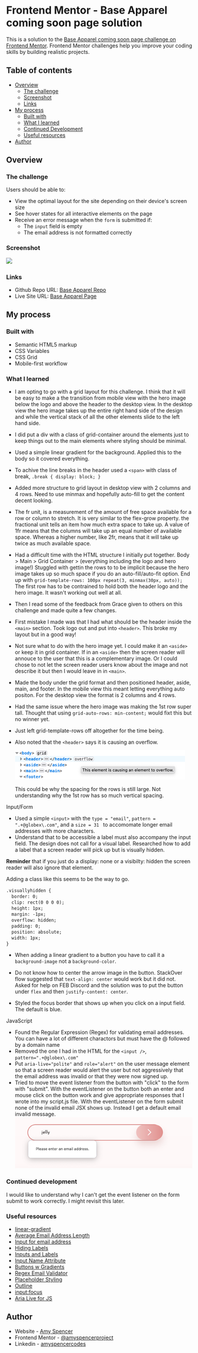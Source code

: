 # Frontend Mentor - Base Apparel coming soon page solution

This is a solution to the [Base Apparel coming soon page challenge on Frontend Mentor](https://www.frontendmentor.io/challenges/base-apparel-coming-soon-page-5d46b47f8db8a7063f9331a0). Frontend Mentor challenges help you improve your coding skills by building realistic projects.

## Table of contents

- [Overview](#overview)
  - [The challenge](#the-challenge)
  - [Screenshot](#screenshot)
  - [Links](#links)
- [My process](#my-process)
  - [Built with](#built-with)
  - [What I learned](#what-i-learned)
  - [Continued Development](#continued-development)
  - [Useful resources](#useful-resources)
- [Author](#author)

## Overview

### The challenge

Users should be able to:

- View the optimal layout for the site depending on their device's screen size
- See hover states for all interactive elements on the page
- Receive an error message when the `form` is submitted if:
  - The `input` field is empty
  - The email address is not formatted correctly

### Screenshot

![](./screenshot.jpg)

### Links

- Github Repo URL: [Base Apparel Repo](https://github.com/amyspencerproject/base-apparel)
- Live Site URL: [Base Apparel Page](https://amyspencerproject.github.io/base-apparel/)

## My process

### Built with

- Semantic HTML5 markup
- CSS Variables
- CSS Grid
- Mobile-first workflow

### What I learned

- I am opting to go with a grid layout for this challenge. I think that it will be easy to make a the transition from mobile view with the hero image below the logo and above the header to the desktop view. In the desktop view the hero image takes up the entire right hand side of the design and while the vertical stack of all the other elements slide to the left hand side.
- I did put a div with a class of grid-container around the elements just to keep things out to the main elements where styling should be minimal.
- Used a simple linear gradient for the background. Applied this to the body so it covered everything.
- To achive the line breaks in the header used a `<span>` with class of break, `.break { display: block; }`
- Added more structure to grid layout in desktop view with 2 columns and 4 rows. Need to use minmax and hopefully auto-fill to get the content decent looking.
- The fr unit, is a measurement of the amount of free space available for a row or column to stretch. It is very similar to the flex-grow property. the fractional unit tells an item how much extra space to take up. A value of 1fr means that the columns will take up an equal number of available space. Whereas a higher number, like 2fr, means that it will take up twice as much available space.
- Had a difficult time with the HTML structure I initially put together. Body > Main > Grid Container > (everything including the logo and hero image!) Stuggled with gettin the rows to to be implicit because the hero image takes up so much space if you do an auto-fill/auto-fit option. End up with `grid-template-rows: 100px repeat(3, minmax(30px, auto));` The first row has to be contrained to hold both the header logo and the hero image. It wasn't working out well at all.
- Then I read some of the feedback from Grace given to others on this challenge and made quite a few changes.
- First mistake I made was that I had what should be the header inside the `<main>` section. Took logo out and put into `<header>`. This broke my layout but in a good way!
- Not sure what to do with the hero image yet. I could make it an `<aside>` or keep it in grid container. If in an `<aside>` then the screen reader will annouce to the user that this is a complementary image. Or I could chose to not let the screen reader users know about the image and not describe it but then I would leave in in `<main>`.
- Made the body under the grid format and then positioned header, aside, main, and footer. In the mobile view this meant letting everything auto positon. For the desktop view the format is 2 columns and 4 rows.
- Had the same issue where the hero image was making the 1st row super tall. Thought that using `grid-auto-rows: min-content;` would fixt this but no winner yet.
- Just left grid-template-rows off altogether for the time being.
- Also noted that the `<header>` says it is causing an overflow.

  ![](./Screenshot%20header%20overflow.png)

  This could be why the spacing for the rows is still large. Not understanding why the 1st row has so much vertical spacing.

Input/Form

- Used a simple `<input>` with the `type = "email"`, `pattern = ".+@globex\.com"`, and a `size = 31 ` to accomomate longer email addresses with more characters.
- Understand that to be accessible a label must also accompany the input field. The design does not call for a visual label. Researched how to add a label that a screen reader will pick up but is visually hidden.

**Reminder** that if you just do a display: none or a visibilty: hidden the screen reader will also ignore that element.

Adding a class like this seems to be the way to go.

```
.visuallyhidden {
  border: 0;
  clip: rect(0 0 0 0);
  height: 1px;
  margin: -1px;
  overflow: hidden;
  padding: 0;
  position: absolute;
  width: 1px;
}
```

- When adding a linear gradient to a button you have to call it a `background-image` not a `background-color`.
- Do not know how to center the arrow image in the button. StackOver flow suggested that `text-align: center` would work but it did not. Asked for help on FEB Discord and the solution was to put the button under `flex` and then `justify-content: center`.

- Styled the focus border that shows up when you click on a input field. The default is blue.

JavaScript

- Found the Regular Expression (Regex) for validating email addresses. You can have a lot of different charactors but must have the @ followed by a domain name
- Removed the one I had in the HTML for the `<input />`, `pattern=".+@globex\.com"`
- Put `aria-live="polite"` and `role="alert"` on the user message element so that a screen reader would alert the user but not aggressively that the email address was invalid or that they were now signed up.
- Tried to move the event listener from the button with "click" to the form with "submit". With the eventListener on the button both an enter and mouse click on the button work and give appropriate responses that I wrote into my script.js file. With the eventListener on the form submit none of the invalid email JSX shows up. Instead I get a default email invalid message.
  ![](./Screenshot%20EventListener%20Submit.png)

### Continued development

I would like to understand why I can't get the event listener on the form submit to work correctly. I might revisit this later.

### Useful resources

- [linear-gradient](https://developer.mozilla.org/en-US/docs/Web/CSS/gradient/linear-gradient)
- [Average Email Address Length](https://www.atdata.com/blog/long-email-addresses#:~:text=So%20over%20the%20last%20few,show%20at%20least%2031%20characters.)
- [Input for email address](https://developer.mozilla.org/en-US/docs/Web/HTML/Element/input/email)
- [Hiding Labels](https://www.w3.org/WAI/tutorials/forms/labels/#hiding-the-label-element)
- [Inputs and Labels](https://css-tricks.com/html-inputs-and-labels-a-love-story/)
- [Input Name Attribute](https://www.w3schools.com/tags/att_input_name.asp)
- [Buttons w Gradients](https://html-online.com/articles/gradient-background-buttons-css-html/)
- [Regex Email Validator](https://www.w3resource.com/javascript/form/email-validation.php)
- [Placeholder Styling](https://developer.mozilla.org/en-US/docs/Web/CSS/::placeholder)
- [Outline](https://developer.mozilla.org/en-US/docs/Web/CSS/outline)
- [input:focus](https://developer.mozilla.org/en-US/docs/Web/CSS/:focus)
- [Aria Live for JS](https://developer.mozilla.org/en-US/docs/Web/Accessibility/ARIA/ARIA_Live_Regions)

## Author

- Website - [Amy Spencer](https://spencerproject.com/)
- Frontend Mentor - [@amyspencerproject](https://www.frontendmentor.io/profile/amyspencerproject)
- Linkedin - [amyspencercodes](https://www.linkedin.com/in/amyspencercodes/)
